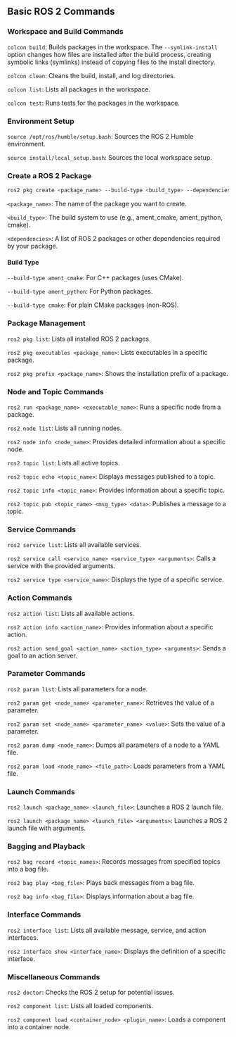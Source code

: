 ## Basic ROS 2 Commands

### Workspace and Build Commands
`colcon build`: Builds packages in the workspace. The `--symlink-install` option changes how files are installed after the build process, creating symbolic links (symlinks) instead of copying files to the install directory. 

`colcon clean`: Cleans the build, install, and log directories.

`colcon list`: Lists all packages in the workspace.

`colcon test`: Runs tests for the packages in the workspace.

### Environment Setup
`source /opt/ros/humble/setup.bash`: Sources the ROS 2 Humble environment.

`source install/local_setup.bash`: Sources the local workspace setup.

### Create a ROS 2 Package
```bash
ros2 pkg create <package_name> --build-type <build_type> --dependencies <dependencies>
```

`<package_name>`: The name of the package you want to create.

`<build_type>`: The build system to use (e.g., ament_cmake, ament_python, cmake).

`<dependencies>`: A list of ROS 2 packages or other dependencies required by your package.

#### Build Type

`--build-type ament_cmake`: For C++ packages (uses CMake).

`--build-type ament_python`: For Python packages.

`--build-type cmake`: For plain CMake packages (non-ROS).

### Package Management

`ros2 pkg list`: Lists all installed ROS 2 packages.

`ros2 pkg executables <package_name>`: Lists executables in a specific package.

`ros2 pkg prefix <package_name>`: Shows the installation prefix of a package.

### Node and Topic Commands

`ros2 run <package_name> <executable_name>`: Runs a specific node from a package.

`ros2 node list`: Lists all running nodes.

`ros2 node info <node_name>`: Provides detailed information about a specific node.

`ros2 topic list`: Lists all active topics.

`ros2 topic echo <topic_name>`: Displays messages published to a topic.

`ros2 topic info <topic_name>`: Provides information about a specific topic.

`ros2 topic pub <topic_name> <msg_type> <data>`: Publishes a message to a topic.

### Service Commands

`ros2 service list`: Lists all available services.

`ros2 service call <service_name> <service_type> <arguments>`: Calls a service with the provided arguments.

`ros2 service type <service_name>`: Displays the type of a specific service.

### Action Commands

`ros2 action list`: Lists all available actions.

`ros2 action info <action_name>`: Provides information about a specific action.

`ros2 action send_goal <action_name> <action_type> <arguments>`: Sends a goal to an action server.

### Parameter Commands

`ros2 param list`: Lists all parameters for a node.

`ros2 param get <node_name> <parameter_name>`: Retrieves the value of a parameter.

`ros2 param set <node_name> <parameter_name> <value>`: Sets the value of a parameter.

`ros2 param dump <node_name>`: Dumps all parameters of a node to a YAML file.

`ros2 param load <node_name> <file_path>`: Loads parameters from a YAML file.

### Launch Commands

`ros2 launch <package_name> <launch_file>`: Launches a ROS 2 launch file.

`ros2 launch <package_name> <launch_file> <arguments>`: Launches a ROS 2 launch file with arguments.

### Bagging and Playback

`ros2 bag record <topic_names>`: Records messages from specified topics into a bag file.

`ros2 bag play <bag_file>`: Plays back messages from a bag file.

`ros2 bag info <bag_file>`: Displays information about a bag file.

### Interface Commands

`ros2 interface list`: Lists all available message, service, and action interfaces.

`ros2 interface show <interface_name>`: Displays the definition of a specific interface.

### Miscellaneous Commands

`ros2 doctor`: Checks the ROS 2 setup for potential issues.

`ros2 component list`: Lists all loaded components.

`ros2 component load <container_node> <plugin_name>`: Loads a component into a container node.
